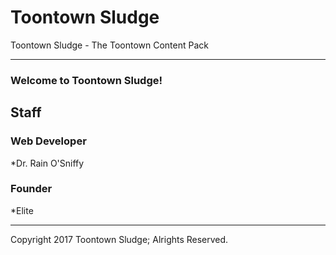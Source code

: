 # Toontown Sludge
Toontown Sludge - The Toontown Content Pack
***

### Welcome to Toontown Sludge!

## Staff

### Web Developer
*Dr. Rain O'Sniffy

### Founder
*Elite



***
Copyright 2017 Toontown Sludge; Alrights Reserved.
